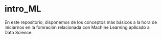 # intro_ML
En este repositorio, disponemos de los conceptos más básicos a la hora de iniciarnos en la fomración relacionada con Machine Learning aplicado a Data Science.
